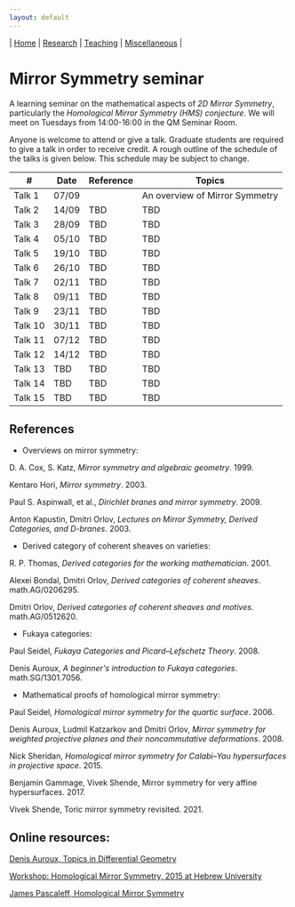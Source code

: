 ```yaml
---
layout: default
---
```



| [Home](index.md)  | [Research](research-en.md)    | [Teaching](teaching-en.md) | [Miscellaneous](miscellaneous-en.md)          | 

# Mirror Symmetry seminar 

A learning seminar on the mathematical aspects of *2D Mirror Symmetry*, particularly the *Homological Mirror Symmetry (HMS) conjecture*. We will meet on Tuesdays from 14:00-16:00 in the QM Seminar Room.

Anyone is welcome to attend or give a talk. Graduate students are required to give a talk in order to receive credit. A rough outline of the schedule of the talks is given below. This schedule may be subject to change.


| #  | Date |Reference|Topics|
|---|---|---|---|
|Talk 1|		07/09|	 			|An overview of Mirror Symmetry|
|Talk 2|		14/09	|TBD| TBD|
|Talk 3|		28/09	|TBD| TBD|
|Talk 4|		05/10	|TBD| TBD|
|Talk 5|		19/10	|TBD| TBD|
|Talk 6|		26/10	|TBD| TBD|
|Talk 7|		02/11	|TBD| TBD|
|Talk 8|		09/11	|TBD| TBD|
|Talk 9| 		23/11	|TBD| TBD|
|Talk 10| 		30/11	|TBD| TBD|
|Talk 11| 		07/12	|TBD| TBD|
|Talk 12| 		14/12	|TBD| TBD|
|Talk 13| 		TBD	|TBD| TBD|
|Talk 14| 		TBD	|TBD| TBD|
|Talk 15| 		TBD	|TBD| TBD|


## References
  
- Overviews on mirror symmetry:

D. A. Cox, S. Katz, *Mirror symmetry and algebraic geometry*. 1999.

Kentaro Hori, *Mirror symmetry*. 2003.

Paul S. Aspinwall, et al., *Dirichlet branes and mirror symmetry*. 2009.

Anton Kapustin, Dmitri Orlov, *Lectures on Mirror Symmetry, Derived Categories, and D-branes*. 2003.

- Derived category of coherent sheaves on varieties: 

R. P. Thomas, *Derived categories for the working mathematician*. 2001.

Alexei Bondal, Dmitri Orlov, *Derived categories of coherent sheaves*.  math.AG/0206295.

Dmitri Orlov, *Derived categories of coherent sheaves and motives*. math.AG/0512620.

- Fukaya categories: 

Paul Seidel, *Fukaya Categories and Picard–Lefschetz Theory*. 2008.

Denis Auroux, *A beginner's introduction to Fukaya categories*. math.SG/1301.7056.

- Mathematical proofs of homological mirror symmetry:

Paul Seidel, *Homological mirror symmetry for the quartic surface*. 2006.

Denis Auroux, Ludmil Katzarkov and Dmitri Orlov, *Mirror symmetry for weighted projective planes and their noncommutative deformations*. 2008.

Nick Sheridan, *Homological mirror symmetry for Calabi–Yau hypersurfaces in projective space*. 2015.

Benjamin Gammage, Vivek Shende, Mirror symmetry for very affine hypersurfaces. 2017.

Vivek Shende, Toric mirror symmetry revisited. 2021.

## Online resources:

[Denis Auroux, Topics in Differential Geometry](https://people.math.harvard.edu/~auroux/277F09/index.html)

[Workshop: Homological Mirror Symmetry, 2015 at Hebrew University](http://www.math.huji.ac.il/~jake/seminar/year75/HMS/HMS_schedule.html)

[James Pascaleff, Homological Mirror Symmetry](https://jpascale.web.illinois.edu/courses/2018/595/)




<meta name="googlebot" content="noindex" />
